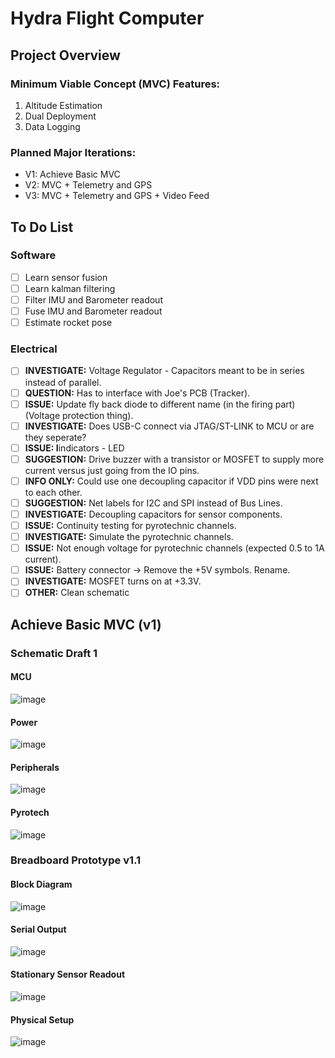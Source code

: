 # Hydra Flight Computer

## Project Overview
### Minimum Viable Concept (MVC) Features:
1. Altitude Estimation
2. Dual Deployment
3. Data Logging

### Planned Major Iterations:
- V1: Achieve Basic MVC
- V2: MVC + Telemetry and GPS
- V3: MVC + Telemetry and GPS + Video Feed

## To Do List

### Software
- [ ] Learn sensor fusion
- [ ] Learn kalman filtering
- [ ] Filter IMU and Barometer readout
- [ ] Fuse IMU and Barometer readout
- [ ] Estimate rocket pose

### Electrical
- [ ] **INVESTIGATE:** Voltage Regulator - Capacitors meant to be in series instead of parallel.
- [ ] **QUESTION:** Has to interface with Joe's PCB (Tracker).
- [ ] **ISSUE:** Update fly back diode to different name (in the firing part) (Voltage protection thing).
- [ ] **INVESTIGATE:** Does USB-C connect via JTAG/ST-LINK to MCU or are they seperate?
- [ ] **ISSUE: I**indicators - LED
- [ ] **SUGGESTION:** Drive buzzer with a transistor or MOSFET to supply more current versus just going from the IO pins.
- [ ] **INFO ONLY:** Could use one decoupling capacitor if VDD pins were next to each other.
- [ ] **SUGGESTION:** Net labels for I2C and SPI instead of Bus Lines.
- [ ] **INVESTIGATE:** Decoupling capacitors for sensor components.
- [ ] **ISSUE:** Continuity testing for pyrotechnic channels.
- [ ] **INVESTIGATE:** Simulate the pyrotechnic channels.
- [ ] **ISSUE:** Not enough voltage for pyrotechnic channels (expected 0.5 to 1A current).
- [ ] **ISSUE:** Battery connector -> Remove the +5V symbols. Rename.
- [ ] **INVESTIGATE:** MOSFET turns on at +3.3V.
- [ ] **OTHER:** Clean schematic

## Achieve Basic MVC (v1)

### Schematic Draft 1

#### MCU
![image](https://github.com/user-attachments/assets/71e538f5-2c2c-45b5-b931-c62fb47d806f)

#### Power
![image](https://github.com/user-attachments/assets/d0687ab8-0100-4bc4-a931-971549e5f13b)

#### Peripherals
![image](https://github.com/user-attachments/assets/5f05c6f8-0901-483f-8ad9-0f1ccb8f340e)

#### Pyrotech
![image](https://github.com/user-attachments/assets/9505ffbd-1364-4005-b4e1-ca8460528ac2)

### Breadboard Prototype v1.1

#### Block Diagram
![image](https://github.com/user-attachments/assets/51bd0848-5fb7-4b26-a7a0-a43811c4bb36)

#### Serial Output
![image](https://github.com/user-attachments/assets/18f54629-b74a-4086-9311-96f9ce86077a)

#### Stationary Sensor Readout
![image](https://github.com/user-attachments/assets/16077b3a-ba7b-4dec-b253-1d564a5cbece)

#### Physical Setup
![image](https://github.com/user-attachments/assets/a78cfd2f-710b-43f6-b6cc-e33092d11337)
